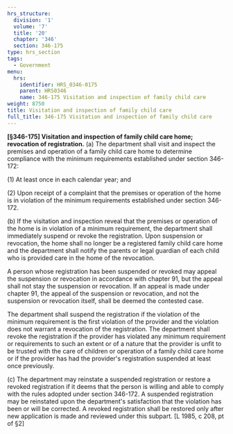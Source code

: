 ```yaml
---
hrs_structure:
  division: '1'
  volume: '7'
  title: '20'
  chapter: '346'
  section: 346-175
type: hrs_section
tags:
  - Government
menu:
  hrs:
    identifier: HRS_0346-0175
    parent: HRS0346
    name: 346-175 Visitation and inspection of family child care
weight: 8750
title: Visitation and inspection of family child care
full_title: 346-175 Visitation and inspection of family child care
---
```

**[§346-175] Visitation and inspection of family child care home; revocation of registration.** (a) The department shall visit and inspect the premises and operation of a family child care home to determine compliance with the minimum requirements established under section 346-172:

(1) At least once in each calendar year; and

(2) Upon receipt of a complaint that the premises or operation of the home is in violation of the minimum requirements established under section 346-172.

(b) If the visitation and inspection reveal that the premises or operation of the home is in violation of a minimum requirement, the department shall immediately suspend or revoke the registration. Upon suspension or revocation, the home shall no longer be a registered family child care home and the department shall notify the parents or legal guardian of each child who is provided care in the home of the revocation.

A person whose registration has been suspended or revoked may appeal the suspension or revocation in accordance with chapter 91, but the appeal shall not stay the suspension or revocation. If an appeal is made under chapter 91, the appeal of the suspension or revocation, and not the suspension or revocation itself, shall be deemed the contested case.

The department shall suspend the registration if the violation of the minimum requirement is the first violation of the provider and the violation does not warrant a revocation of the registration. The department shall revoke the registration if the provider has violated any minimum requirement or requirements to such an extent or of a nature that the provider is unfit to be trusted with the care of children or operation of a family child care home or if the provider has had the provider's registration suspended at least once previously.

(c) The department may reinstate a suspended registration or restore a revoked registration if it deems that the person is willing and able to comply with the rules adopted under section 346-172\. A suspended registration may be reinstated upon the department's satisfaction that the violation has been or will be corrected. A revoked registration shall be restored only after new application is made and reviewed under this subpart. [L 1985, c 208, pt of §2]